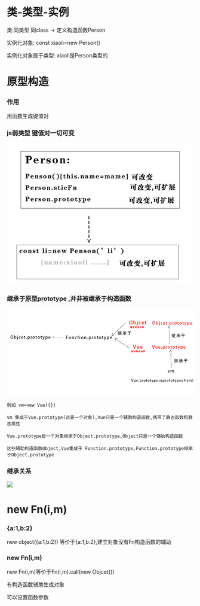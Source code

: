 
# 类-类型-实例


类:同类型 同class -> 定义构造函数Person

实例化对象: const xiaoli=new Person()

实例化对象属于类型: xiaoli是Person类型的

# 原型构造

### 作用

用函数生成键值对

### js弱类型 键值对一切可变

![](./1.tif)

### 继承于原型prototype ,并非被继承于构造函数

![](./2.tif)

```
例如 vm=new Vue({})

vm 集成于Vue.prototype(这是一个对象),Vue只是一个辅助构造函数,携带了静态函数和静态属性

Vue.prototype是一个对象继承于Object.prototype,Object只是一个辅助构造函数

这些辅助构造函数Object,Vue集成于 Function.prototype,Function.prototype继承于Object.prototype

```

### 继承关系

![](3.tif)
# new Fn(i,m)

### {a:1,b:2}

new object({a:1,b:2}) 等价于{a:1,b:2},建立对象没有Fn构造函数的辅助


### new Fn(i,m)

new Fn(i,m)等价于Fn(i,m).call(new Objcet())

有构造函数辅助生成对象

可以设置函数参数


